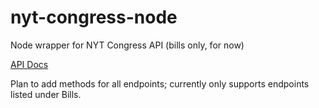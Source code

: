 nyt-congress-node
=================

Node wrapper for NYT Congress API (bills only, for now)

[API Docs](http://developer.nytimes.com/docs/read/congress_api)

Plan to add methods for all endpoints; currently only supports endpoints listed under Bills.

